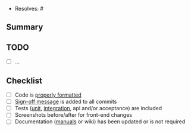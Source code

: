 
* Resolves: # <!-- related github issue -->

## Summary


## TODO

- [ ] ...

## Checklist

- [ ] Code is [properly formatted](https://docs.nextcloud.com/server/latest/developer_manual/digging_deeper/continuous_integration.html#linting)
- [ ] [Sign-off message](https://github.com/src-d/guide/blob/master/developer-community/fix-DCO.md) is added to all commits
- [ ] Tests ([unit](https://docs.nextcloud.com/server/latest/developer_manual/app_development/tutorial.html#unit-tests), [integration](https://docs.nextcloud.com/server/latest/developer_manual/app_development/tutorial.html#integration-tests), api and/or acceptance) are included
- [ ] Screenshots before/after for front-end changes
- [ ] Documentation ([manuals](https://github.com/nextcloud/documentation/) or wiki) has been updated or is not required
